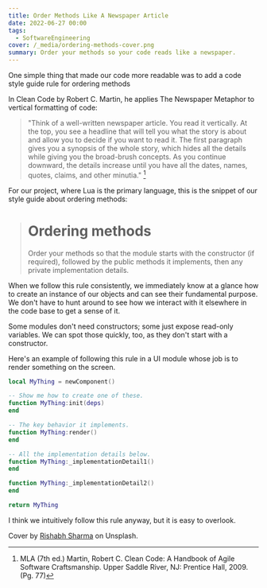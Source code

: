 ```yaml
---
title: Order Methods Like A Newspaper Article
date: 2022-06-27 00:00
tags:
  - SoftwareEngineering
cover: /_media/ordering-methods-cover.png
summary: Order your methods so your code reads like a newspaper.
---
```


One simple thing that made our code more readable was to add a code style guide rule for ordering methods

In Clean Code by Robert C. Martin, he applies The Newspaper Metaphor to vertical formatting of code:

> "Think of a well-written newspaper article. You read it vertically. At the top, you see a headline that will tell you what the story is about and allow you to decide if you want to read it. The first paragraph gives you a synopsis of the whole story, which hides all the details while giving you the broad-brush concepts. As you continue downward, the details increase until you have all the dates, names, quotes, claims, and other minutia." [^1]

For our project, where Lua is the primary language, this is the snippet of our style guide about ordering methods:

> # Ordering methods
> 
> Order your methods so that the module starts with the constructor (if required), followed by the public methods it implements, then any private implementation details.

When we follow this rule consistently, we immediately know at a glance how to create an instance of our objects and can see their fundamental purpose. We don't have to hunt around to see how we interact with it elsewhere in the code base to get a sense of it.

Some modules don't need constructors; some just expose read-only variables. We can spot those quickly, too, as they don't start with a constructor.

Here's an example of following this rule in a UI module whose job is to render something on the screen.

```lua
local MyThing = newComponent()

-- Show me how to create one of these.
function MyThing:init(deps)
end

-- The key behavior it implements.
function MyThing:render()
end

-- All the implementation details below.
function MyThing:_implementationDetail1()
end

function MyThing:_implementationDetail2()
end

return MyThing
```

I think we intuitively follow this rule anyway, but it is easy to overlook.

Cover by [Rishabh Sharma](https://unsplash.com/@rishabhben) on Unsplash.

[^1]: MLA (7th ed.) Martin, Robert C. Clean Code: A Handbook of Agile Software Craftsmanship. Upper Saddle River, NJ: Prentice Hall, 2009. (Pg. 77)